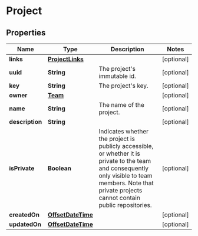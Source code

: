 # Project

## Properties
Name | Type | Description | Notes
------------ | ------------- | ------------- | -------------
**links** | [**ProjectLinks**](ProjectLinks.md) |  |  [optional]
**uuid** | **String** | The project&#x27;s immutable id. |  [optional]
**key** | **String** | The project&#x27;s key. |  [optional]
**owner** | [**Team**](Team.md) |  |  [optional]
**name** | **String** | The name of the project. |  [optional]
**description** | **String** |  |  [optional]
**isPrivate** | **Boolean** |  Indicates whether the project is publicly accessible, or whether it is private to the team and consequently only visible to team members. Note that private projects cannot contain public repositories. |  [optional]
**createdOn** | [**OffsetDateTime**](OffsetDateTime.md) |  |  [optional]
**updatedOn** | [**OffsetDateTime**](OffsetDateTime.md) |  |  [optional]
